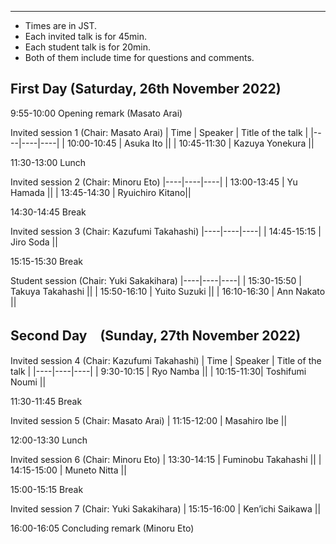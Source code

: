 ---

- Times are in JST. 
- Each invited talk is for 45min. 
- Each student talk is for 20min. 
- Both of them include time for questions and comments.

## First Day (Saturday, 26th November 2022)

9:55-10:00  Opening remark (Masato Arai)

Invited session 1  (Chair: Masato Arai)
| Time | Speaker | Title of the talk |
|----|----|----|
| 10:00-10:45 | Asuka Ito ||
| 10:45-11:30 | Kazuya Yonekura ||

11:30-13:00    Lunch

Invited session 2 (Chair: Minoru Eto)
|----|----|----|
| 13:00-13:45  | Yu Hamada ||
| 13:45-14:30  | Ryuichiro Kitano||

14:30-14:45  Break

Invited session 3 (Chair: Kazufumi Takahashi)
|----|----|----|
| 14:45-15:15 | Jiro Soda ||

15:15-15:30 Break

Student session (Chair: Yuki Sakakihara)
|----|----|----|
| 15:30-15:50 | Takuya Takahashi ||
| 15:50-16:10 | Yuito Suzuki ||
| 16:10-16:30 | Ann Nakato ||

## Second Day　(Sunday, 27th November 2022)

Invited session 4 (Chair: Kazufumi Takahashi)
| Time | Speaker | Title of the talk |
|----|----|----|
| 9:30-10:15 | Ryo Namba ||
| 10:15-11:30| Toshifumi Noumi ||

11:30-11:45 Break

Invited session 5 (Chair: Masato Arai)
| 11:15-12:00 | Masahiro Ibe ||

12:00-13:30 Lunch

Invited session 6 (Chair: Minoru Eto)
| 13:30-14:15 | Fuminobu Takahashi ||
| 14:15-15:00 | Muneto Nitta ||

15:00-15:15 Break

Invited session 7 (Chair: Yuki Sakakihara)
| 15:15-16:00 | Ken’ichi Saikawa ||

16:00-16:05 Concluding remark (Minoru Eto)





